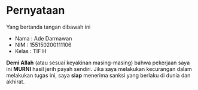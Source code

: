 # Pernyataan

Yang bertanda tangan dibawah ini

* Nama : Ade Darmawan
* NIM : 155150200111106
* Kelas : TIF H

**Demi Allah** (atau sesuai keyakinan masing-masing) bahwa pekerjaan saya ini **MURNI** hasil jerih payah sendiri. Jika saya melakukan kecurangan dalam melakukan tugas ini, saya **siap** menerima sanksi yang berlaku di dunia dan akhirat.
